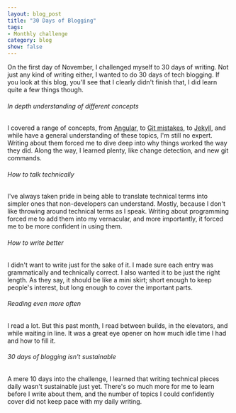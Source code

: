 ```yaml
---
layout: blog_post
title: "30 Days of Blogging"
tags: 
- Monthly challenge
category: blog
show: false
---
```


On the first day of November, I challenged myself to 30 days of writing. 
Not just any kind of writing either, I wanted to do 30 days of tech blogging. 
If you look at this blog, you'll see that I clearly didn't finish that, 
I did learn quite a few things though.

<h6>In depth understanding of different concepts</h6>
<p>
I covered a range of concepts, from 
<a href="/entries/2016/11/02/primitive-input-changes">Angular</a>, to 
<a href="/entries/2016/11/04">Git mistakes</a>, to 
<a href="/entries/2016/11/06">Jekyll</a>, 
and while have a general understanding of these topics, 
I'm still no expert. 
Writing about them forced me to dive deep into why things worked the way they did. 
Along the way, I learned plenty, like change detection, 
and new git commands. 
</p>

<h6>How to talk technically</h6>
<p>
I've always taken pride in being able to translate technical terms 
into simpler ones that non-developers can understand. 
Mostly, because I don't like throwing around technical terms as I speak. 
Writing about programming forced me to add them into my vernacular, 
and more importantly, it forced me to be more confident in using them. 
</p>

<h6>How to write better</h6>
<p>
I didn't want to write just for the sake of it. 
I made sure each entry was grammatically and technically correct. 
I also wanted it to be just the right length. 
As they say, it should be like a mini skirt; 
short enough to keep people's interest, 
but long enough to cover the important parts. 
</p>

<h6>Reading even more often</h6>
<p>
I read a lot. 
But this past month, 
I read between builds, in the elevators, and while waiting in line. 
It was a great eye opener on how much idle time I had and how to fill it. 
</p>

<h6>30 days of blogging isn't sustainable</h6>
<p>
A mere 10 days into the challenge, 
I learned that writing technical pieces daily wasn't sustainable just yet. 
There's so much more for me to learn before I write about them, 
and the number of topics I could confidently cover did not keep pace with my daily writing. 
</p>

